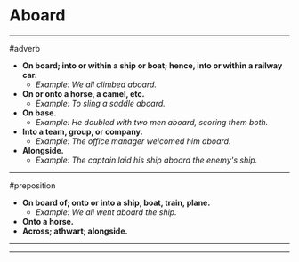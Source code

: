 # Aboard
---
#adverb
- **On board; into or within a ship or boat; hence, into or within a railway car.**
	- _Example: We all climbed aboard._
- **On or onto a horse, a camel, etc.**
	- _Example: To sling a saddle aboard._
- **On base.**
	- _Example: He doubled with two men aboard, scoring them both._
- **Into a team, group, or company.**
	- _Example: The office manager welcomed him aboard._
- **Alongside.**
	- _Example: The captain laid his ship aboard the enemy's ship._
---
#preposition
- **On board of; onto or into a ship, boat, train, plane.**
	- _Example: We all went aboard the ship._
- **Onto a horse.**
- **Across; athwart; alongside.**
---
---
